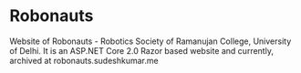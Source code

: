 # Robonauts
Website of Robonauts - Robotics Society of Ramanujan College, University of Delhi. It is an ASP.NET Core 2.0 Razor based website and currently, archived at robonauts.sudeshkumar.me
